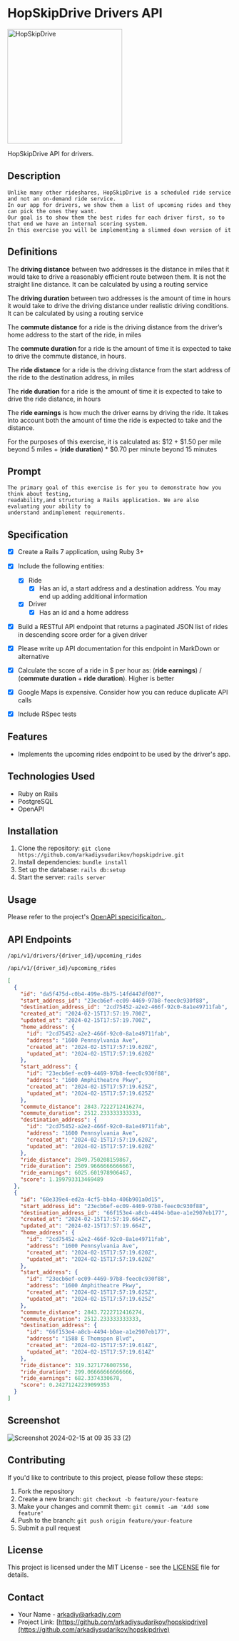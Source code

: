 # HopSkipDrive Drivers API


<img width="257" alt="HopSkipDrive" src="https://github.com/arkadiysudarikov/hopskipdrive/assets/382532/8f0304d0-23cc-4aea-b3d4-1da00d5e9ebd">

HopSkipDrive API for drivers. 

## Description

```
Unlike many other rideshares, HopSkipDrive is a scheduled ride service and not an on-demand ride service.
In our app for drivers, we show them a list of upcoming rides and they can pick the ones they want.
Our goal is to show them the best rides for each driver first, so to that end we have an internal scoring system.
In this exercise you will be implementing a slimmed down version of it
```

## Definitions

The **driving distance** between two addresses is the distance in miles that it would take to drive a reasonably
efficient route between them. It is not the straight line distance. It can be calculated by using a routing service

The **driving duration** between two addresses is the amount of time in hours it would take to drive the driving distance under realistic driving conditions. It can be calculated by using a routing service

The **commute distance** for a ride is the driving distance from the driver’s home address to the start of the ride, in miles

The **commute duration** for a ride is the amount of time it is expected to take to drive the commute distance, in hours.

The **ride distance** for a ride is the driving distance from the start address of the ride to the destination address, in miles

The **ride duration** for a ride is the amount of time it is expected to take to drive the ride distance, in hours

The **ride earnings** is how much the driver earns by driving the ride. It takes into account both the amount of time the ride is expected to take and the distance. 

For the purposes of this exercise, it is calculated as: $12 + $1.50 per mile beyond 5 miles + (**ride duration**) * $0.70 per minute beyond 15 minutes

## Prompt 

```
The primary goal of this exercise is for you to demonstrate how you think about testing,
readability,and structuring a Rails application. We are also evaluating your ability to
understand andimplement requirements.
```

## Specification

 - [x] Create a Rails 7 application, using Ruby 3+

 - [x] Include the following entities:

   - [x] Ride
     - [x] Has an id, a start address and a destination address. You may end up adding additional information
   - [x] Driver
     - [x] Has an id and a home address

 - [x] Build a RESTful API endpoint that returns a paginated JSON list of rides in descending score order for a given driver

 - [x] Please write up API documentation for this endpoint in MarkDown or alternative

 - [x] Calculate the score of a ride in $ per hour as: (**ride earnings**) / (**commute duration** + **ride duration**). Higher is better

 - [x] Google Maps is expensive. Consider how you can reduce duplicate API calls

 - [x] Include RSpec tests

## Features

- Implements the upcoming rides endpoint to be used by the driver's app. 

## Technologies Used

- Ruby on Rails
- PostgreSQL
- OpenAPI

## Installation

1. Clone the repository: `git clone https://github.com/arkadiysudarikov/hopskipdrive.git`
2. Install dependencies: `bundle install`
3. Set up the database: `rails db:setup`
4. Start the server: `rails server`

## Usage

Please refer to the project's [OpenAPI specicificaiton. 
](https://hopskipdrive-fa2a8e6ce701.herokuapp.com/api-docs/index.html). 

## API Endpoints

`/api/v1/drivers/{driver_id}/upcoming_rides`

`/api/v1/{driver_id}/upcoming_rides`


```json
[
  {
    "id": "da5f475d-c0b4-499e-8b75-14fd447df007",
    "start_address_id": "23ecb6ef-ec09-4469-97b8-feec0c930f88",
    "destination_address_id": "2cd75452-a2e2-466f-92c0-8a1e49711fab",
    "created_at": "2024-02-15T17:57:19.700Z",
    "updated_at": "2024-02-15T17:57:19.700Z",
    "home_address": {
      "id": "2cd75452-a2e2-466f-92c0-8a1e49711fab",
      "address": "1600 Pennsylvania Ave",
      "created_at": "2024-02-15T17:57:19.620Z",
      "updated_at": "2024-02-15T17:57:19.620Z"
    },
    "start_address": {
      "id": "23ecb6ef-ec09-4469-97b8-feec0c930f88",
      "address": "1600 Amphitheatre Pkwy",
      "created_at": "2024-02-15T17:57:19.625Z",
      "updated_at": "2024-02-15T17:57:19.625Z"
    },
    "commute_distance": 2843.7222712416274,
    "commute_duration": 2512.233333333333,
    "destination_address": {
      "id": "2cd75452-a2e2-466f-92c0-8a1e49711fab",
      "address": "1600 Pennsylvania Ave",
      "created_at": "2024-02-15T17:57:19.620Z",
      "updated_at": "2024-02-15T17:57:19.620Z"
    },
    "ride_distance": 2849.750208159867,
    "ride_duration": 2509.9666666666667,
    "ride_earnings": 6025.601978906467,
    "score": 1.199793313469489
  },
  {
    "id": "68e339e4-ed2a-4cf5-bb4a-406b901a0d15",
    "start_address_id": "23ecb6ef-ec09-4469-97b8-feec0c930f88",
    "destination_address_id": "66f153e4-a8cb-4494-b0ae-a1e2907eb177",
    "created_at": "2024-02-15T17:57:19.664Z",
    "updated_at": "2024-02-15T17:57:19.664Z",
    "home_address": {
      "id": "2cd75452-a2e2-466f-92c0-8a1e49711fab",
      "address": "1600 Pennsylvania Ave",
      "created_at": "2024-02-15T17:57:19.620Z",
      "updated_at": "2024-02-15T17:57:19.620Z"
    },
    "start_address": {
      "id": "23ecb6ef-ec09-4469-97b8-feec0c930f88",
      "address": "1600 Amphitheatre Pkwy",
      "created_at": "2024-02-15T17:57:19.625Z",
      "updated_at": "2024-02-15T17:57:19.625Z"
    },
    "commute_distance": 2843.7222712416274,
    "commute_duration": 2512.233333333333,
    "destination_address": {
      "id": "66f153e4-a8cb-4494-b0ae-a1e2907eb177",
      "address": "1588 E Thomspon Blvd",
      "created_at": "2024-02-15T17:57:19.614Z",
      "updated_at": "2024-02-15T17:57:19.614Z"
    },
    "ride_distance": 319.3271776007556,
    "ride_duration": 299.06666666666666,
    "ride_earnings": 682.3374330678,
    "score": 0.24271242239099353
  }
]
```

## Screenshot

![Screenshot 2024-02-15 at 09 35 33 (2)](https://github.com/arkadiysudarikov/hopskipdrive/assets/382532/875ea5a6-ee02-4349-837f-9329af08422d)

## Contributing

If you'd like to contribute to this project, please follow these steps:

1. Fork the repository
2. Create a new branch: `git checkout -b feature/your-feature`
3. Make your changes and commit them: `git commit -am 'Add some feature'`
4. Push to the branch: `git push origin feature/your-feature`
5. Submit a pull request

## License

This project is licensed under the MIT License - see the [LICENSE](LICENSE) file for details.

## Contact

- Your Name - [arkadiy@arkadiy.com](mailto:arkadiy@arkadiy.com)
- Project Link: [https://github.com/arkadiysudarikov/hopskipdrive](https://github.com/arkadiysudarikov/hopskipdrive)
